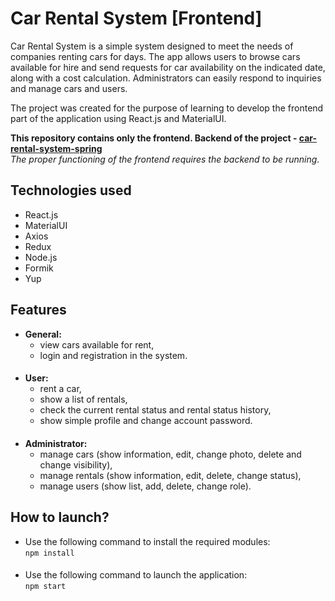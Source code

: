 # Car Rental System [Frontend]
Car Rental System is a simple system designed to meet the needs of companies renting cars for days. The app allows users to browse cars available for hire and send requests for car availability on the indicated date, along with a cost calculation. Administrators can easily respond to inquiries and manage cars and users.

The project was created for the purpose of learning to develop the frontend part of the application using React.js and MaterialUI.

**This repository contains only the frontend. Backend of the project - [car-rental-system-spring](https://github.com/Prithivi1515/car-rental-spring)**  
_The proper functioning of the frontend requires the backend to be running._

## Technologies used
+ React.js
+ MaterialUI
+ Axios
+ Redux
+ Node.js
+ Formik
+ Yup

## Features
+ **General:**
  + view cars available for rent,
  + login and registration in the system.
####
+ **User:**
  + rent a car,
  + show a list of rentals,
  + check the current rental status and rental status history,
  + show simple profile and change account password.
####
+ **Administrator:**
  + manage cars (show information, edit, change photo, delete and change visibility),
  + manage rentals (show information, edit, delete, change status),
  + manage users (show list, add, delete, change role).

## How to launch?
+ Use the following command to install the required modules:  
`npm install`
####
+ Use the following command to launch the application:  
`npm start`


